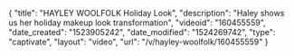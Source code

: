 {
    "title": "HAYLEY WOOLFOLK Holiday Look",
    "description": "Haley shows us her holiday makeup look transformation",
    "videoid": "160455559",
    "date_created": "1523905242",
    "date_modified": "1524269742",
    "type": "captivate",
    "layout": "video",
    "url": "\/v\/hayley-woolfolk\/160455559"
}